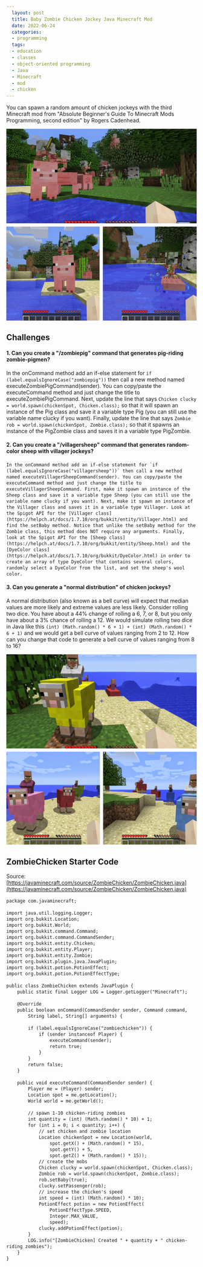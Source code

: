 ```yaml
---
  layout: post
  title: Baby Zombie Chicken Jockey Java Minecraft Mod
  date: 2022-06-24
  categories:
  - programming
  tags:
  - education
  - classes
  - object-oriented programming
  - Java
  - Minecraft
  - mod
  - chicken
---
```


You can spawn a random amount of chicken jockeys with the third Minecraft mod from "Absolute Beginner's Guide To Minecraft Mods Programming, second edition" by Rogers Cadenhead.

![Demo of the /zombiepig command](/assets/zombiepig.jpg)

## Challenges

#### 1. Can you create a "/zombiepig" command that generates pig-riding zombie-pigmen?

   In the onCommand method add an if-else statement for `if (label.equalsIgnoreCase("zombiepig"))` then call a new method named executeZombiePigCommand(sender). You can copy/paste the executeCommand method and just change the title to executeZombiePigCommand. Next, update the line that says `Chicken clucky = world.spawn(chickenSpot, Chicken.class);` so that it will spawn an instance of the Pig class and save it a variable type Pig (you can still use the variable name clucky if you want). Finally, update the line that says `Zombie rob = world.spawn(chickenSpot, Zombie.class);` so that it spawns an instance of the PigZombie class and saves it in a variable type PigZombie.

#### 2. Can you create a "/villagersheep" command that generates random-color sheep with villager jockeys?

    In the onCommand method add an if-else statement for `if (label.equalsIgnoreCase("villagersheep"))` then call a new method named executeVillagerSheepCommand(sender). You can copy/paste the executeCommand method and just change the title to executeVillagerSheepCommand. First, make it spawn an instance of the Sheep class and save it a variable type Sheep (you can still use the variable name clucky if you want). Next, make it spawn an instance of the Villager class and saves it in a variable type Villager. Look at the Spigot API for the [Villager class](https://helpch.at/docs/1.7.10/org/bukkit/entity/Villager.html) and find the setBaby method. Notice that unlike the setBaby method for the Zombie class, this method does NOT require any arguments. Finally, look at the Spigot API for the [Sheep class](https://helpch.at/docs/1.7.10/org/bukkit/entity/Sheep.html) and the [DyeColor class](https://helpch.at/docs/1.7.10/org/bukkit/DyeColor.html) in order to create an array of type DyeColor that contains several colors, randomly select a DyeColor from the list, and set the sheep's wool color.

#### 3. Can you generate a "normal distribution" of chicken jockeys?

   A normal distribution (also known as a bell curve) will expect that median values are more likely and extreme values are less likely. Consider rolling two dice. You have about a 44% change of rolling a 6, 7, or 8, but you only have about a 3% chance of rolling a 12. We would simulate rolling two dice in Java like this `(int) (Math.random() * 6 + 1) + (int) (Math.random() * 6 + 1)` and we would get a bell curve of values ranging from 2 to 12. How can you change that code to generate a bell curve of values ranging from 8 to 16?


![Demo of the /villagersheep command](/assets/villagersheep.jpg)

## ZombieChicken Starter Code

Source: [https://javaminecraft.com/source/ZombieChicken/ZombieChicken.java](https://javaminecraft.com/source/ZombieChicken/ZombieChicken.java)

```
package com.javaminecraft;

import java.util.logging.Logger;
import org.bukkit.Location;
import org.bukkit.World;
import org.bukkit.command.Command;
import org.bukkit.command.CommandSender;
import org.bukkit.entity.Chicken;
import org.bukkit.entity.Player;
import org.bukkit.entity.Zombie;
import org.bukkit.plugin.java.JavaPlugin;
import org.bukkit.potion.PotionEffect;
import org.bukkit.potion.PotionEffectType;

public class ZombieChicken extends JavaPlugin {
    public static final Logger LOG = Logger.getLogger("Minecraft");

    @Override
    public boolean onCommand(CommandSender sender, Command command,
        String label, String[] arguments) {

        if (label.equalsIgnoreCase("zombiechicken")) {
            if (sender instanceof Player) {
                executeCommand(sender);
                return true;
            }            
        }
        return false;
    }

    public void executeCommand(CommandSender sender) {
        Player me = (Player) sender;
        Location spot = me.getLocation();
        World world = me.getWorld();

        // spawn 1-10 chicken-riding zombies
        int quantity = (int) (Math.random() * 10) + 1;
        for (int i = 0; i < quantity; i++) {
            // set chicken and zombie location
            Location chickenSpot = new Location(world,
                spot.getX() + (Math.random() * 15),
                spot.getY() + 5,
                spot.getZ() + (Math.random() * 15));
            // create the mobs
            Chicken clucky = world.spawn(chickenSpot, Chicken.class);
            Zombie rob = world.spawn(chickenSpot, Zombie.class);
            rob.setBaby(true);
            clucky.setPassenger(rob);
            // increase the chicken's speed
            int speed = (int) (Math.random() * 10);
            PotionEffect potion = new PotionEffect(
                PotionEffectType.SPEED,
                Integer.MAX_VALUE,
                speed);
            clucky.addPotionEffect(potion);
        }
        LOG.info("[ZombieChicken] Created " + quantity + " chicken-riding zombies");
    }
}
```

